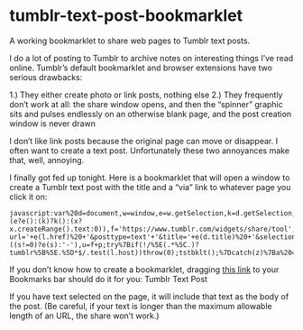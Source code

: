 # tumblr-text-post-bookmarklet
A working bookmarklet to share web pages to Tumblr text posts. 

I do a lot of posting to Tumblr to archive notes on interesting things I’ve read online. Tumblr’s default bookmarklet and browser extensions have two serious drawbacks:

1.) They either create photo or link posts, nothing else
2.) They frequently don’t work at all: the share window opens, and then the “spinner” graphic sits and pulses endlessly on an otherwise blank page, and the post creation window is never drawn

I don’t like link posts because the original page can move or disappear. I often want to create a text post. Unfortunately these two annoyances make that, well, annoying.

I finally got fed up tonight. Here is a bookmarklet that will open a window to create a Tumblr text post with the title and a “via” link to whatever page you click it on:

    javascript:var%20d=document,w=window,e=w.getSelection,k=d.getSelection,x=d.selection,s=(e?e():(k)?k():(x?x.createRange().text:0)),f='https://www.tumblr.com/widgets/share/tool',l=d.location,e=encodeURIComponent,p='?url='+e(l.href)%20+'&posttype=text'+'&title='+e(d.title)%20+'&selection='+((s!=0)?e(s):'-'),u=f+p;try%7Bif(!/%5E(.*%5C.)?tumblr%5B%5E.%5D*$/.test(l.host))throw(0);tstbklt();%7Dcatch(z)%7Ba%20=function()%7Bif(!w.open(u,'t','toolbar=0,resizable=0,status=1,width=450,height=430'))l.href=u;%7D;if(/Firefox/.test(navigator.userAgent))setTimeout(a,0);else%20a();%7Dvoid(0)

If you don’t know how to create a bookmarklet, dragging [this link](javascript:(var%20d=document,w=window,e=w.getSelection,k=d.getSelection,x=d.selection,s=(e?e():(k)?k():(x?x.createRange().text:0)),f='https://www.tumblr.com/widgets/share/tool',l=d.location,e=encodeURIComponent,p='?url='+e(l.href)%20+'&posttype=text'+'&title='+e(d.title)%20+'&selection='+((s!=0)?e(s):'-'),u=f+p;try%7Bif(!/%5E(.*%5C.)?tumblr%5B%5E.%5D*$/.test(l.host))throw(0);tstbklt();%7Dcatch(z)%7Ba%20=function()%7Bif(!w.open(u,'t','toolbar=0,resizable=0,status=1,width=450,height=430'))l.href=u;%7D;if(/Firefox/.test(navigator.userAgent))setTimeout(a,0);else%20a();%7Dvoid(0))) to your Bookmarks bar should do it for you: Tumblr Text Post

If you have text selected on the page, it will include that text as the body of the post. (Be careful, if your text is longer than the maximum allowable length of an URL, the share won’t work.)

